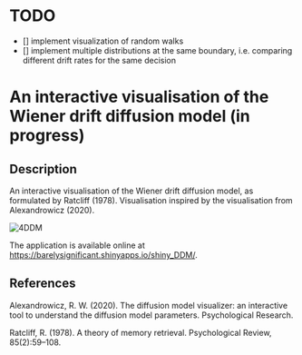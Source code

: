 # TODO 

- [] implement visualization of random walks
- [] implement multiple distributions at the same boundary, i.e. comparing different drift rates for the same decision

# An interactive visualisation of the Wiener drift diffusion model (in progress)

## Description

An interactive visualisation of the Wiener drift diffusion model, as formulated by Ratcliff (1978). Visualisation inspired by the visualisation from Alexandrowicz (2020).

![4DDM](figures/4DDM.png)

The application is available online at https://barelysignificant.shinyapps.io/shiny_DDM/.

## References

Alexandrowicz, R. W. (2020). The diffusion model visualizer: an interactive tool to understand the diffusion model parameters. Psychological Research.

Ratcliff, R. (1978). A theory of memory retrieval. Psychological Review, 85(2):59–108.

